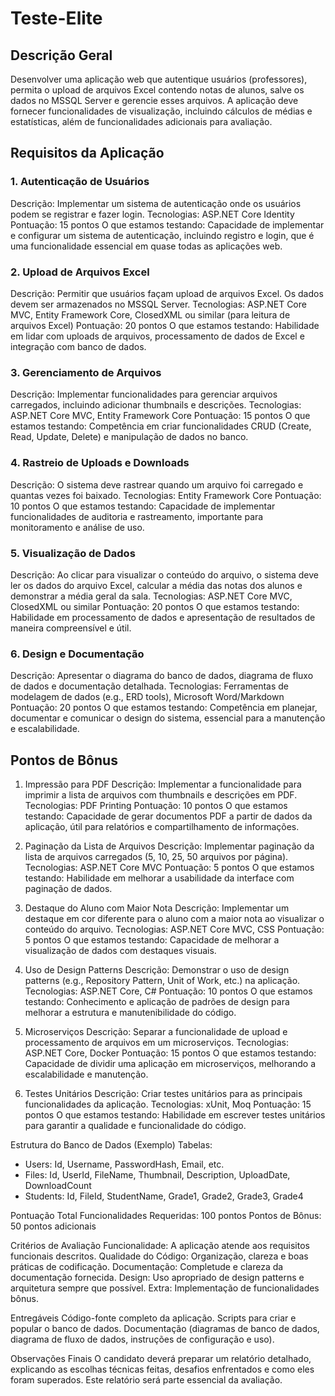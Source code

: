 # Teste-Elite

<h2>Descrição Geral</h2>

Desenvolver uma aplicação web que autentique usuários (professores), permita o upload de arquivos Excel contendo notas de alunos, salve os dados no MSSQL Server e gerencie esses arquivos. A aplicação deve fornecer funcionalidades de visualização, incluindo cálculos de médias e estatísticas, além de funcionalidades adicionais para avaliação.

<h2>Requisitos da Aplicação</h2>
  
<h3>1. Autenticação de Usuários</h3>

Descrição: Implementar um sistema de autenticação onde os usuários podem se registrar e fazer login.
Tecnologias: ASP.NET Core Identity
Pontuação: 15 pontos
O que estamos testando: Capacidade de implementar e configurar um sistema de autenticação, incluindo registro e login, que é uma funcionalidade essencial em quase todas as aplicações web.
  
<h3>2. Upload de Arquivos Excel</h3>

Descrição: Permitir que usuários façam upload de arquivos Excel. Os dados devem ser armazenados no MSSQL Server.
Tecnologias: ASP.NET Core MVC, Entity Framework Core, ClosedXML ou similar (para leitura de arquivos Excel)
Pontuação: 20 pontos
O que estamos testando: Habilidade em lidar com uploads de arquivos, processamento de dados de Excel e integração com banco de dados.

<h3>3. Gerenciamento de Arquivos</h3>
Descrição: Implementar funcionalidades para gerenciar arquivos carregados, incluindo adicionar thumbnails e descrições.
Tecnologias: ASP.NET Core MVC, Entity Framework Core
Pontuação: 15 pontos
O que estamos testando: Competência em criar funcionalidades CRUD (Create, Read, Update, Delete) e manipulação de dados no banco.

<h3>4. Rastreio de Uploads e Downloads</h3>
Descrição: O sistema deve rastrear quando um arquivo foi carregado e quantas vezes foi baixado.
Tecnologias: Entity Framework Core
Pontuação: 10 pontos
O que estamos testando: Capacidade de implementar funcionalidades de auditoria e rastreamento, importante para monitoramento e análise de uso.

<h3>5. Visualização de Dados</h3>
Descrição: Ao clicar para visualizar o conteúdo do arquivo, o sistema deve ler os dados do arquivo Excel, calcular a média das notas dos alunos e demonstrar a média geral da sala.
Tecnologias: ASP.NET Core MVC, ClosedXML ou similar
Pontuação: 20 pontos
O que estamos testando: Habilidade em processamento de dados e apresentação de resultados de maneira compreensível e útil.

<h3>6. Design e Documentação</h3>
Descrição: Apresentar o diagrama do banco de dados, diagrama de fluxo de dados e documentação detalhada.
Tecnologias: Ferramentas de modelagem de dados (e.g., ERD tools), Microsoft Word/Markdown
Pontuação: 20 pontos
O que estamos testando: Competência em planejar, documentar e comunicar o design do sistema, essencial para a manutenção e escalabilidade.

<h2>Pontos de Bônus</h2>

1. Impressão para PDF
Descrição: Implementar a funcionalidade para imprimir a lista de arquivos com thumbnails e descrições em PDF.
Tecnologias: PDF Printing
Pontuação: 10 pontos
O que estamos testando: Capacidade de gerar documentos PDF a partir de dados da aplicação, útil para relatórios e compartilhamento de informações.

2. Paginação da Lista de Arquivos
Descrição: Implementar paginação da lista de arquivos carregados (5, 10, 25, 50 arquivos por página).
Tecnologias: ASP.NET Core MVC
Pontuação: 5 pontos
O que estamos testando: Habilidade em melhorar a usabilidade da interface com paginação de dados.

3. Destaque do Aluno com Maior Nota
Descrição: Implementar um destaque em cor diferente para o aluno com a maior nota ao visualizar o conteúdo do arquivo.
Tecnologias: ASP.NET Core MVC, CSS
Pontuação: 5 pontos
O que estamos testando: Capacidade de melhorar a visualização de dados com destaques visuais.

4. Uso de Design Patterns
Descrição: Demonstrar o uso de design patterns (e.g., Repository Pattern, Unit of Work, etc.) na aplicação.
Tecnologias: ASP.NET Core, C#
Pontuação: 10 pontos
O que estamos testando: Conhecimento e aplicação de padrões de design para melhorar a estrutura e manutenibilidade do código.

5. Microserviços
Descrição: Separar a funcionalidade de upload e processamento de arquivos em um microserviços.
Tecnologias: ASP.NET Core, Docker
Pontuação: 15 pontos
O que estamos testando: Capacidade de dividir uma aplicação em microserviços, melhorando a escalabilidade e manutenção.

6. Testes Unitários
Descrição: Criar testes unitários para as principais funcionalidades da aplicação.
Tecnologias: xUnit, Moq
Pontuação: 15 pontos
O que estamos testando: Habilidade em escrever testes unitários para garantir a qualidade e funcionalidade do código.

Estrutura do Banco de Dados (Exemplo)
Tabelas:
- Users: Id, Username, PasswordHash, Email, etc.
- Files: Id, UserId, FileName, Thumbnail, Description, UploadDate, DownloadCount
- Students: Id, FileId, StudentName, Grade1, Grade2, Grade3, Grade4

Pontuação Total
Funcionalidades Requeridas: 100 pontos
Pontos de Bônus: 50 pontos adicionais

Critérios de Avaliação
Funcionalidade: A aplicação atende aos requisitos funcionais descritos.
Qualidade do Código: Organização, clareza e boas práticas de codificação.
Documentação: Completude e clareza da documentação fornecida.
Design: Uso apropriado de design patterns e arquitetura sempre que possível.
Extra: Implementação de funcionalidades bônus.

Entregáveis
Código-fonte completo da aplicação.
Scripts para criar e popular o banco de dados.
Documentação (diagramas de banco de dados, diagrama de fluxo de dados, instruções de configuração e uso).

Observações Finais
O candidato deverá preparar um relatório detalhado, explicando as escolhas técnicas feitas, desafios enfrentados e como eles foram superados. Este relatório será parte essencial da avaliação.
